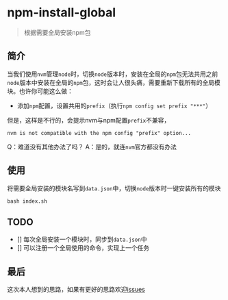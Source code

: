 # npm-install-global

> 根据需要全局安装npm包

## 简介

当我们使用`nvm`管理`node`时，切换`node`版本时，安装在全局的`npm`包无法共用之前`node`版本中安装在全局的`npm`包，这时会让人很头痛，需要重新下载所有的全局模块。也许你可能这么做：

- 添加`npm`配置，设置共用的`prefix`（执行`npm config set prefix "***"`）

但是，这样是不行的，会提示nvm与npm配置`prefix`不兼容，

```
nvm is not compatible with the npm config "prefix" option...
```

Q：难道没有其他办法了吗？
A：是的，就连`nvm`官方都没有办法

## 使用

将需要全局安装的模块名写到`data.json`中，切换`node`版本时一键安装所有的模块

```
bash index.sh
```


## TODO

- [] 每次全局安装一个模块时，同步到`data.json`中  
- [] 可以注册一个全局使用的命令，实现上一个任务

## 最后

这次本人想到的思路，如果有更好的思路欢迎[issues](https://github.com/flitrue/npm-install-global/issues)